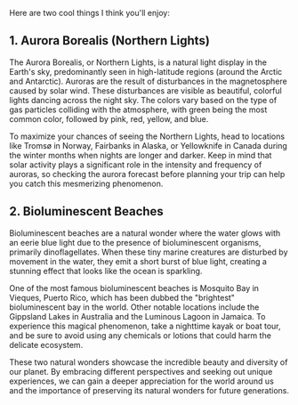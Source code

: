 Here are two cool things I think you'll enjoy:

## 1. **Aurora Borealis (Northern Lights)**

The Aurora Borealis, or Northern Lights, is a natural light display in the Earth's sky, predominantly seen in high-latitude regions (around the Arctic and Antarctic). Auroras are the result of disturbances in the magnetosphere caused by solar wind. These disturbances are visible as beautiful, colorful lights dancing across the night sky. The colors vary based on the type of gas particles colliding with the atmosphere, with green being the most common color, followed by pink, red, yellow, and blue.

To maximize your chances of seeing the Northern Lights, head to locations like Tromsø in Norway, Fairbanks in Alaska, or Yellowknife in Canada during the winter months when nights are longer and darker. Keep in mind that solar activity plays a significant role in the intensity and frequency of auroras, so checking the aurora forecast before planning your trip can help you catch this mesmerizing phenomenon.

## 2. **Bioluminescent Beaches**

Bioluminescent beaches are a natural wonder where the water glows with an eerie blue light due to the presence of bioluminescent organisms, primarily dinoflagellates. When these tiny marine creatures are disturbed by movement in the water, they emit a short burst of blue light, creating a stunning effect that looks like the ocean is sparkling.

One of the most famous bioluminescent beaches is Mosquito Bay in Vieques, Puerto Rico, which has been dubbed the "brightest" bioluminescent bay in the world. Other notable locations include the Gippsland Lakes in Australia and the Luminous Lagoon in Jamaica. To experience this magical phenomenon, take a nighttime kayak or boat tour, and be sure to avoid using any chemicals or lotions that could harm the delicate ecosystem.

These two natural wonders showcase the incredible beauty and diversity of our planet. By embracing different perspectives and seeking out unique experiences, we can gain a deeper appreciation for the world around us and the importance of preserving its natural wonders for future generations.

